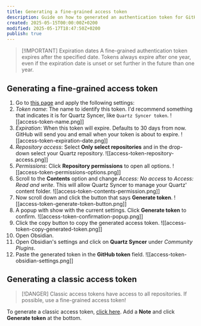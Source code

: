 ```yaml
---
title: Generating a fine-grained access token
description: Guide on how to generated an authentication token for GitHub.
created: 2025-05-15T00:00:00Z+0200
modified: 2025-05-17T18:47:50Z+0200
publish: true
---
```


> [!IMPORTANT] Expiration dates
> A fine-grained authentication token expires after the specified date. Tokens always expire after one year, even if the expiration date is unset or set further in the future than one year.

## Generating a fine-grained access token

1. Go to [this page](https://github.com/settings/personal-access-tokens/new) and apply the following settings:
 1. *Token name*: The name to identify this token. I'd recommend something that indicates it is for Quartz Syncer, like `Quartz Syncer token`. ![[access-token-name.png]]
 2. *Expiration*: When this token will expire. Defaults to 30 days from now. GitHub will send you and email when your token is about to expire. ![[access-token-expiration-date.png]]
 3. *Repository access*: Select **Only select repositories** and in the drop-down select your Quartz repository. ![[access-token-repository-access.png]]
 4. *Permissions*: Click **Repository permissions** to open all options. ![[access-token-permissions-options.png]]
 5. Scroll to the **Contents** option and change *Access: No access* to *Access: Read and write*. This will allow Quartz Syncer to manage your Quartz' content folder. ![[access-token-contents-permission.png]]
2. Now scroll down and click the button that says **Generate token**. ![[access-token-generate-token-button.png]]
3. A popup with show with the current settings. Click **Generate token** to confirm. ![[access-token-confirmation-popup.png]]
4. Click the copy button to copy the generated access token. ![[access-token-copy-generated-token.png]]
5. Open Obsidian.
6. Open Obsidian's settings and click on **Quartz Syncer** under *Community Plugins*.
7. Paste the generated token in the **GitHub token** field. ![[access-token-obsidian-settings.png]]

## Generating a classic access token

> [!DANGER] Classic access tokens have access to all repositories. If possible, use a fine-grained access token!

To generate a classic access token, [click here](https://github.com/settings/tokens/new?scopes=repo). Add a **Note** and click **Generate token** at the bottom.

